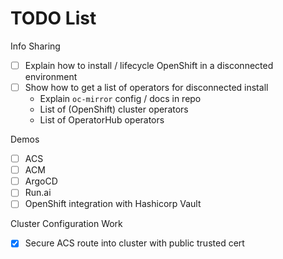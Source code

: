 # TODO List

Info Sharing

- [ ] Explain how to install / lifecycle OpenShift in a disconnected environment
- [ ] Show how to get a list of operators for disconnected install
  - Explain `oc-mirror` config / docs in repo
  - List of (OpenShift) cluster operators
  - List of OperatorHub operators

Demos

- [ ] ACS
- [ ] ACM
- [ ] ArgoCD
- [ ] Run.ai
- [ ] OpenShift integration with Hashicorp Vault

Cluster Configuration Work

- [x] Secure ACS route into cluster with public trusted cert
